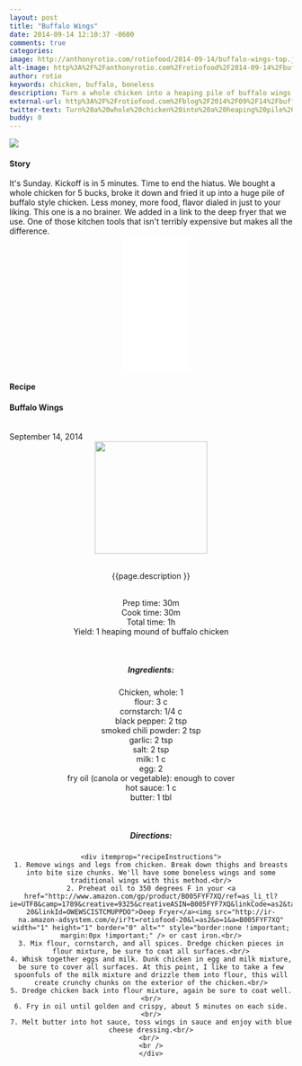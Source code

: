 ```yaml
---
layout: post
title: "Buffalo Wings"
date: 2014-09-14 12:10:37 -0600
comments: true
categories: 
image: http://anthonyrotio.com/rotiofood/2014-09-14/buffalo-wings-top.jpg
alt-image: http%3A%2F%2Fanthonyrotio.com%2Frotiofood%2F2014-09-14%2Fbuffalo-wings-top.jpg
author: rotio
keywords: chicken, buffalo, boneless 
description: Turn a whole chicken into a heaping pile of buffalo wings on the cheap
external-url: http%3A%2F%2Frotiofood.com%2Fblog%2F2014%2F09%2F14%2Fbuffalo-wings%2F
twitter-text: Turn%20a%20whole%20chicken%20into%20a%20heaping%20pile%20of%20buffalo%20wings%20on%20the%20cheap
buddy: 0
---
```

<!-- more -->
<img src="http://anthonyrotio.com/rotiofood/2014-09-14/buffalo-wings-top.jpg" />
<a href="https://plus.google.com/107103100819027957630?rel=author" style="display:none">{{page.author }}</a>

<h4>Story</b> </h4>
 <div>
	<p>
	It's Sunday. Kickoff is in 5 minutes. Time to end the hiatus. We bought a whole chicken for 5 bucks, broke it down and fried it up into a huge pile of buffalo style chicken. Less money, more food, flavor dialed in just to your liking. This one is a no brainer. We added in a link to the deep fryer that we use. One of those kitchen tools that isn't terribly expensive but makes all the difference. <br/><iframe style="width:120px;height:240px;margin-left:40%" marginwidth="0" marginheight="0" scrolling="no" frameborder="0" src="//ws-na.amazon-adsystem.com/widgets/q?ServiceVersion=20070822&OneJS=1&Operation=GetAdHtml&MarketPlace=US&source=ac&ref=qf_sp_asin_til&ad_type=product_link&tracking_id=rotiofood-20&marketplace=amazon&region=US&placement=B005FYF7XQ&asins=B005FYF7XQ&linkId=V2OQO6MWTXD3Q576&show_border=true&link_opens_in_new_window=true">
</iframe>
	</p> 
 </div>
<h4>Recipe</b> </h4> 
  <div itemscope itemtype="http://schema.org/Recipe" >
  <h4 itemprop="name">Buffalo Wings</h4>
  
  <br />
    September 14, 2014
<center>
  <img itemprop="image" width="200px"  src="http://anthonyrotio.com/rotiofood/2014-09-14/buffalo-wings.jpg" />
  
  <br /><span itemprop="description">{{page.description }}</span><br />

  <br />Prep time: <time datetime="PT0H30M" itemprop="prepTime">30m</time>
  <br />Cook time: <time datetime="PT0H30M" itemprop="cookTime">30m</time>
  <br />Total time: <time datetime="PT1H0M" itemprop="totalTime">1h</time>
  <br />Yield: <span itemprop="recipeYield">1 heaping mound of buffalo chicken</span>
  
  <br/>
 <h5>Ingredients:</h5>
	<span itemprop="ingredients" itemscope itemtype="http://schema.org/ingredients">
	  <span itemprop="name">Chicken</span>, whole: 
	  <span itemprop="amount">1</span>
	</span><br />
	<span itemprop="ingredients" itemscope itemtype="http://schema.org/ingredients">
	  <span itemprop="name">flour</span>: 
	  <span itemprop="amount">3 c</span>
	</span><br />
	<span itemprop="ingredients" itemscope itemtype="http://schema.org/ingredients">
	  <span itemprop="name">cornstarch</span>: 
	  <span itemprop="amount">1/4 c</span>
	</span><br />
	<span itemprop="ingredients" itemscope itemtype="http://schema.org/ingredients">
	  <span itemprop="name">black pepper</span>: 
	  <span itemprop="amount">2 tsp</span>
	</span><br />
	<span itemprop="ingredients" itemscope itemtype="http://schema.org/ingredients">
	  <span itemprop="name">smoked chili powder</span>: 
	  <span itemprop="amount">2 tsp</span>
	</span><br />
	<span itemprop="ingredients" itemscope itemtype="http://schema.org/ingredients">
	  <span itemprop="name">garlic</span>: 
	  <span itemprop="amount">2 tsp</span>
	</span><br />
	<span itemprop="ingredients" itemscope itemtype="http://schema.org/ingredients">
	  <span itemprop="name">salt</span>: 
	  <span itemprop="amount">2 tsp</span>
	</span><br />
	<span itemprop="ingredients" itemscope itemtype="http://schema.org/ingredients">
	  <span itemprop="name">milk</span>: 
	  <span itemprop="amount">1 c</span>
	</span><br />
	<span itemprop="ingredients" itemscope itemtype="http://schema.org/ingredients">
	  <span itemprop="name">egg</span>: 
	  <span itemprop="amount">2</span>
	</span><br />
	<span itemprop="ingredients" itemscope itemtype="http://schema.org/ingredients">
	  <span itemprop="name">fry oil</span> (canola or vegetable): 
	  <span itemprop="amount">enough to cover</span>
	</span><br />
	<span itemprop="ingredients" itemscope itemtype="http://schema.org/ingredients">
	  <span itemprop="name">hot sauce</span>: 
	  <span itemprop="amount">1 c</span>
	</span><br />
	<span itemprop="ingredients" itemscope itemtype="http://schema.org/ingredients">
	  <span itemprop="name">butter</span>: 
	  <span itemprop="amount">1 tbl</span>
	</span><br />
	
  <br /><h5>Directions:</h5>
	
    <div itemprop="recipeInstructions">
	1. Remove wings and legs from chicken. Break down thighs and breasts into bite size chunks. We'll have some boneless wings and some traditional wings with this method.<br/>
	2. Preheat oil to 350 degrees F in your <a href="http://www.amazon.com/gp/product/B005FYF7XQ/ref=as_li_tl?ie=UTF8&camp=1789&creative=9325&creativeASIN=B005FYF7XQ&linkCode=as2&tag=rotiofood-20&linkId=OWEWSCISTCMUPPDO">Deep Fryer</a><img src="http://ir-na.amazon-adsystem.com/e/ir?t=rotiofood-20&l=as2&o=1&a=B005FYF7XQ" width="1" height="1" border="0" alt="" style="border:none !important; margin:0px !important;" /> or cast iron.<br/>
	3. Mix flour, cornstarch, and all spices. Dredge chicken pieces in flour mixture, be sure to coat all surfaces.<br/>
	4. Whisk together eggs and milk. Dunk chicken in egg and milk mixture, be sure to cover all surfaces. At this point, I like to take a few spoonfuls of the milk mixture and drizzle them into flour, this will create crunchy chunks on the exterior of the chicken.<br/>
	5. Dredge chicken back into flour mixture, again be sure to coat well.<br/>
	6. Fry in oil until golden and crispy, about 5 minutes on each side.<br/>
	7. Melt butter into hot sauce, toss wings in sauce and enjoy with blue cheese dressing.<br/>
	<br/> 
	<br />
	</div>

</div>